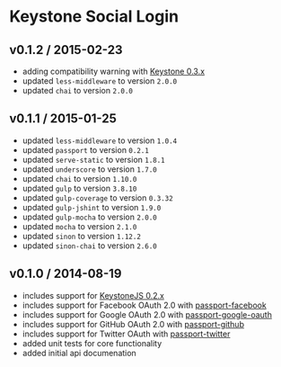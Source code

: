 # Keystone Social Login

## v0.1.2 / 2015-02-23

* adding compatibility warning with [Keystone 0.3.x](http://keystonejs.com/)
* updated `less-middleware` to version `2.0.0`
* updated `chai` to version `2.0.0`

## v0.1.1 / 2015-01-25

* updated `less-middleware` to version `1.0.4`
* updated `passport` to version `0.2.1`
* updated `serve-static` to version `1.8.1`
* updated `underscore` to version `1.7.0`
* updated `chai` to version `1.10.0`
* updated `gulp` to version `3.8.10`
* updated `gulp-coverage` to version `0.3.32`
* updated `gulp-jshint` to version `1.9.0`
* updated `gulp-mocha` to version `2.0.0`
* updated `mocha` to version `2.1.0`
* updated `sinon` to version `1.12.2`
* updated `sinon-chai` to version `2.6.0`


## v0.1.0 / 2014-08-19

* includes support for [KeystoneJS 0.2.x](http://keystonejs.com/)
* includes support for Facebook OAuth 2.0 with [passport-facebook](https://github.com/jaredhanson/passport-facebook)
* includes support for Google OAuth 2.0 with [passport-google-oauth](https://github.com/jaredhanson/passport-google-oauth)
* includes support for GitHub OAuth 2.0 with [passport-github](https://github.com/jaredhanson/passport-github)
* includes support for Twitter OAuth with [passport-twitter](https://github.com/jaredhanson/passport-twitter)
* added unit tests for core functionality
* added initial api documenation
